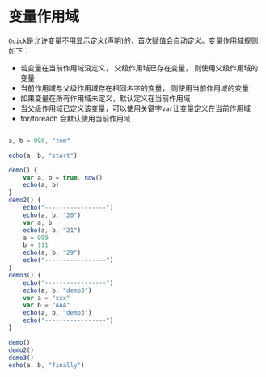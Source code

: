 # 变量作用域
`Quick`是允许变量不用显示定义(声明)的，首次赋值会自动定义。变量作用域规则如下：

- 若变量在当前作用域没定义， 父级作用域已存在变量， 则使用父级作用域的变量
- 当前作用域与父级作用域存在相同名字的变量， 则使用当前作用域的变量
- 如果变量在所有作用域未定义，默认定义在当前作用域
- 当父级作用域已定义该变量，可以使用关键字`var`让变量定义在当前作用域
- for/foreach 会默认使用当前作用域

```js

a, b = 998, "tom"

echo(a, b, "start")

demo() {
    var a, b = true, now()
    echo(a, b)
}
demo2() {
    echo("-----------------")
    echo(a, b, "20")
    var a, b
    echo(a, b, "21")
    a = 999
    b = 111
    echo(a, b, "29")
    echo("-----------------")
}
demo3() {
    echo("-----------------")
    echo(a, b, "demo3")
    var a = "xxx"
    var b = "AAA"
    echo(a, b, "demo3")
    echo("-----------------")
}

demo()
demo2()
demo3()
echo(a, b, "finally")
```